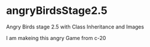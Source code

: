 # angryBirdsStage2.5
Angry Birds stage 2.5 with Class Inheritance and Images

I am makeing this angry Game from c-20